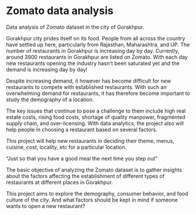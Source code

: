 # Zomato data analysis
 Data analysis of Zomato dataset in the city of Gorakhpur.


Gorakhpur city prides itself on its food. People from all across the country have settled up here, particularly from Rajasthan, Maharashtra, and UP. The number of restaurants in Gorakhpur is increasing day by day. Currently, around 3900 restaurants in Gorakhpur are listed on Zomato. With each day new restaurants opening the industry hasn't been saturated yet and the demand is increasing day by day!

Despite increasing demand, it however has become difficult for new restaurants to compete with established restaurants. With such an overwhelming demand for restaurants, it has therefore become important to study the demography of a location.

The key issues that continue to pose a challenge to them include high real estate costs, rising food costs, shortage of quality manpower, fragmented supply chain, and over-licensing. With data analytics, the project also will help people in choosing a restaurant based on several factors.

This project will help new restaurants in deciding their theme, menus, cuisine, cost, locality, etc for a particular location.

“Just so that you have a good meal the next time you step out”

The basic objective of analyzing the Zomato dataset is to gather insights about the factors affecting the establishment of different types of restaurants at different places in Gorakhpur.

This project aims to explore the demography, consumer behavior, and food culture of the city. And what factors should be kept in mind if someone wants to open a new restaurant?
